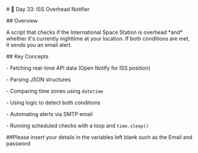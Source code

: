 \# 🚀 Day 33: ISS Overhead Notifier



\## Overview

A script that checks if the International Space Station is overhead \*and\* whether it's currently nighttime at your location. If both conditions are met, it sends you an email alert.



\## Key Concepts

\- Fetching real-time API data (Open Notify for ISS position)

\- Parsing JSON structures

\- Comparing time zones using `datetime`

\- Using logic to detect both conditions

\- Automating alerts via SMTP email

\- Running scheduled checks with a loop and `time.sleep()`





\##Please insert your details in the variables left blank such as the Email and password


